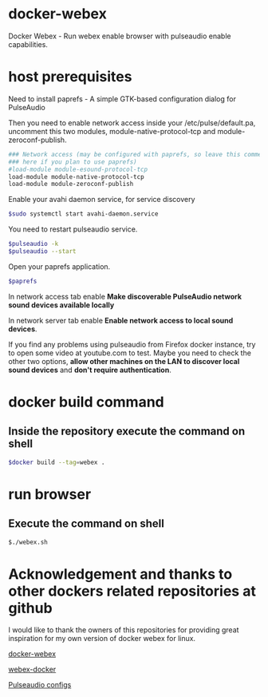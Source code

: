 # docker-webex
Docker Webex - Run webex enable browser with pulseaudio enable capabilities.

# host prerequisites

Need to install paprefs - A simple GTK-based configuration dialog for PulseAudio

Then you need to enable network access inside your /etc/pulse/default.pa,
uncomment this two modules, module-native-protocol-tcp and
module-zeroconf-publish. 


```bash
### Network access (may be configured with paprefs, so leave this commented
### here if you plan to use paprefs)
#load-module module-esound-protocol-tcp
load-module module-native-protocol-tcp
load-module module-zeroconf-publish
```

Enable your avahi daemon service, for service discovery

```bash
$sudo systemctl start avahi-daemon.service
```

You need to restart pulseaudio service.

```bash
$pulseaudio -k
$pulseaudio --start
```

Open your paprefs application.

```bash
$paprefs
```

In network access tab enable **Make discoverable PulseAudio network sound
devices available locally**

In network server tab enable **Enable network access to local sound devices**.

If you find any problems using pulseaudio from Firefox docker instance, try to
open some video at youtube.com to test. Maybe you need to check the other two
options, **allow other machines on the LAN to discover local sound devices** and
**don't require authentication**.


# docker build command
## Inside the repository execute the command on shell

```bash
$docker build --tag=webex .
```

# run browser
## Execute the command on shell

```bash
$./webex.sh
```
# Acknowledgement and thanks to other dockers related repositories at github
I would like to thank the owners of this repositories for providing great inspiration for my own version of docker webex for linux.

[docker-webex](https://github.com/fgsch/docker-webex)

[webex-docker](https://github.com/diyan/webex-docker)

[Pulseaudio configs](https://github.com/yohanakh/webex-docker)
